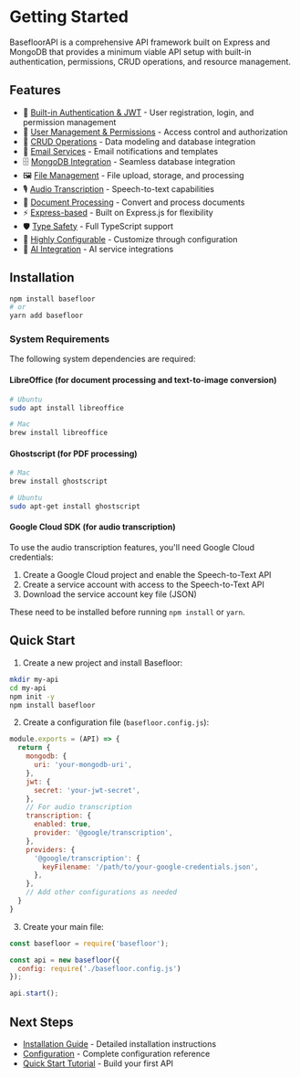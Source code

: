 # Getting Started

BasefloorAPI is a comprehensive API framework built on Express and MongoDB that provides a minimum viable API setup with built-in authentication, permissions, CRUD operations, and resource management.

## Features

- 🔐 [Built-in Authentication & JWT](../authentication) - User registration, login, and permission management
- 👥 [User Management & Permissions](../permissions) - Access control and authorization
- 📝 [CRUD Operations](../models) - Data modeling and database integration
- 📨 [Email Services](../emails) - Email notifications and templates
- 🗄️ [MongoDB Integration](../models) - Seamless database integration
- 🖼️ [File Management](../files) - File upload, storage, and processing
- 🎙️ [Audio Transcription](../transcription) - Speech-to-text capabilities
- 🔄 [Document Processing](../documents) - Convert and process documents
- ⚡ [Express-based](../express) - Built on Express.js for flexibility
- 🛡️ [Type Safety](../typescript) - Full TypeScript support
- 🔧 [Highly Configurable](./configuration) - Customize through configuration
- 🤖 [AI Integration](../ai) - AI service integrations

## Installation

```bash
npm install basefloor
# or
yarn add basefloor
```

### System Requirements

The following system dependencies are required:

#### LibreOffice (for document processing and text-to-image conversion)
```bash
# Ubuntu
sudo apt install libreoffice

# Mac
brew install libreoffice
```

#### Ghostscript (for PDF processing)
```bash
# Mac
brew install ghostscript

# Ubuntu
sudo apt-get install ghostscript
```

#### Google Cloud SDK (for audio transcription)
To use the audio transcription features, you'll need Google Cloud credentials:

1. Create a Google Cloud project and enable the Speech-to-Text API
2. Create a service account with access to the Speech-to-Text API
3. Download the service account key file (JSON)

These need to be installed before running `npm install` or `yarn`.

## Quick Start

1. Create a new project and install Basefloor:
```bash
mkdir my-api
cd my-api
npm init -y
npm install basefloor
```

2. Create a configuration file (`basefloor.config.js`):
```javascript
module.exports = (API) => {
  return {
    mongodb: {
      uri: 'your-mongodb-uri',
    },
    jwt: {
      secret: 'your-jwt-secret',
    },
    // For audio transcription
    transcription: {
      enabled: true,
      provider: '@google/transcription',
    },
    providers: {
      '@google/transcription': {
        keyFilename: '/path/to/your-google-credentials.json',
      },
    },
    // Add other configurations as needed
  }
}
```

3. Create your main file:
```javascript
const basefloor = require('basefloor');

const api = new basefloor({
  config: require('./basefloor.config.js')
});

api.start();
```

## Next Steps

- [Installation Guide](./installation) - Detailed installation instructions
- [Configuration](./configuration) - Complete configuration reference
- [Quick Start Tutorial](./quick-start) - Build your first API 